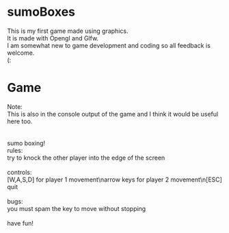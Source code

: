 # sumoBoxes
This is my first game made using graphics.<br>
It is made with Opengl and Glfw.<br>
I am somewhat new to game development and coding so all feedback is welcome.<br>
(:<br>

# Game
Note:<br>
This is also in the console output of the game and I think it would be useful here too.<br>
<br>   
sumo boxing!<br>
rules:<br>
try to knock the other player into the edge of the screen<br>
<br>
controls:<br>
[W,A,S,D] for player 1 movement\narrow keys for player 2 movement\n[ESC] quit<br>
<br>
bugs:<br>
you must spam the key to move without stopping<br>
<br>
have fun!<br>
